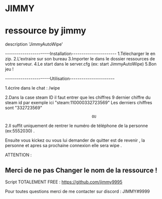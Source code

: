 # JIMMY
# ressource by jimmy 
description 'JimmyAutoWipe'


-----------------------Installation-----------------------
1.Télecharger le en zip.
2.L'extraire sur son bureau 
3.Importer le dans le dossier ressources de votre serveur.
4.Le start dans le server.cfg (ex: start JimmyAutoWipe)
5.Bon jeu ! 

-----------------------Utilisation-----------------------


1.écrire dans le chat : /wipe 

2.Dans la case steam ID il faut entrer que les chiffres 9 dernier chiffre du steam id par exemple ici "steam:110000332723569" Les derniers chiffres sont "332723569" 

                                            OU 

2.Il suffit uniquement de rentrer le numéro de téléphone de la personne (ex:5552030) . 

Ensuite vous kickez ou vous lui demander de quitter est de revenir , la personne et apres sa prochaine connexion elle sera wipe . 


ATTENTION : 

Merci de ne pas Changer le nom de la ressource ! 
-----------------------------------------------------------
Script TOTALEMENT FREE :
https://github.com/jimmy9995

Pour toutes questions merci de me contacter sur discord : JIMMY#9999
